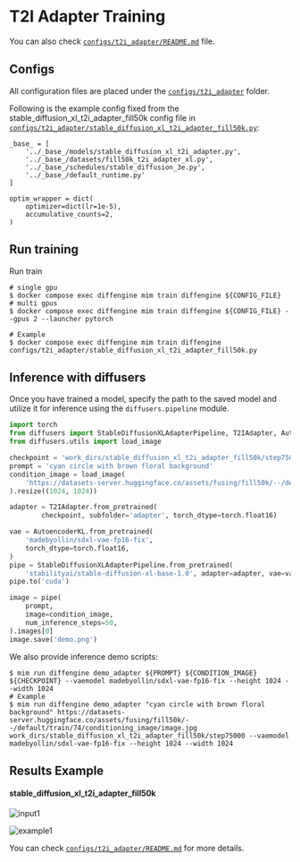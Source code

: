 # T2I Adapter Training

You can also check [`configs/t2i_adapter/README.md`](../../../configs/t2i_adapter/README.md) file.

## Configs

All configuration files are placed under the [`configs/t2i_adapter`](../../../configs/t2i_adapter/) folder.

Following is the example config fixed from the stable_diffusion_xl_t2i_adapter_fill50k config file in [`configs/t2i_adapter/stable_diffusion_xl_t2i_adapter_fill50k.py`](../../../configs/t2i_adapter/stable_diffusion_xl_t2i_adapter_fill50k.py):

```
_base_ = [
    '../_base_/models/stable_diffusion_xl_t2i_adapter.py',
    '../_base_/datasets/fill50k_t2i_adapter_xl.py',
    '../_base_/schedules/stable_diffusion_3e.py',
    '../_base_/default_runtime.py'
]

optim_wrapper = dict(
    optimizer=dict(lr=1e-5),
    accumulative_counts=2,
)
```

## Run training

Run train

```
# single gpu
$ docker compose exec diffengine mim train diffengine ${CONFIG_FILE}
# multi gpus
$ docker compose exec diffengine mim train diffengine ${CONFIG_FILE} --gpus 2 --launcher pytorch

# Example
$ docker compose exec diffengine mim train diffengine configs/t2i_adapter/stable_diffusion_xl_t2i_adapter_fill50k.py
```

## Inference with diffusers

Once you have trained a model, specify the path to the saved model and utilize it for inference using the `diffusers.pipeline` module.

```py
import torch
from diffusers import StableDiffusionXLAdapterPipeline, T2IAdapter, AutoencoderKL
from diffusers.utils import load_image

checkpoint = 'work_dirs/stable_diffusion_xl_t2i_adapter_fill50k/step75000'
prompt = 'cyan circle with brown floral background'
condition_image = load_image(
    'https://datasets-server.huggingface.co/assets/fusing/fill50k/--/default/train/74/conditioning_image/image.jpg'
).resize((1024, 1024))

adapter = T2IAdapter.from_pretrained(
        checkpoint, subfolder='adapter', torch_dtype=torch.float16)

vae = AutoencoderKL.from_pretrained(
    'madebyollin/sdxl-vae-fp16-fix',
    torch_dtype=torch.float16,
)
pipe = StableDiffusionXLAdapterPipeline.from_pretrained(
    'stabilityai/stable-diffusion-xl-base-1.0', adapter=adapter, vae=vae, torch_dtype=torch.float16)
pipe.to('cuda')

image = pipe(
    prompt,
    image=condition_image,
    num_inference_steps=50,
).images[0]
image.save('demo.png')
```

We also provide inference demo scripts:

```
$ mim run diffengine demo_adapter ${PROMPT} ${CONDITION_IMAGE} ${CHECKPOINT} --vaemodel madebyollin/sdxl-vae-fp16-fix --height 1024 --width 1024
# Example
$ mim run diffengine demo_adapter "cyan circle with brown floral background" https://datasets-server.huggingface.co/assets/fusing/fill50k/--/default/train/74/conditioning_image/image.jpg work_dirs/stable_diffusion_xl_t2i_adapter_fill50k/step75000 --vaemodel madebyollin/sdxl-vae-fp16-fix --height 1024 --width 1024
```

## Results Example

#### stable_diffusion_xl_t2i_adapter_fill50k

![input1](https://datasets-server.huggingface.co/assets/fusing/fill50k/--/default/train/74/conditioning_image/image.jpg)

![example1](https://github.com/okotaku/diffengine/assets/24734142/7ea65b62-a8c4-4888-8e11-9cdb69855d3c)

You can check [`configs/t2i_adapter/README.md`](../../../configs/t2i_adapter/README.md#results-example) for more details.
